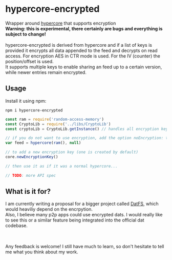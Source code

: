 # hypercore-encrypted
Wrapper around [hypercore](https://github.com/mafintosh/hypercore) that supports encryption
<br>
**Warning: this is experimental, there certainly are bugs and everything is subject to change!**
<br><br>
hypercore-encrypted is derived from hypercore and if a list of keys is provided it encrypts all data appended to the feed and decrypts on read access.
For encryption AES in CTR mode is used. For the IV (counter) the position/offset is used.<br>
It supports multiple keys to enable sharing an feed up to a certain version, while newer entries remain encrypted.<br>

## Usage
Install it using npm:
```
npm i hypercore-encrypted
```

``` js
const ram = require('random-access-memory')
const CryptoLib = require('../libs/CryptoLib')
const cryptoLib = CryptoLib.getInstance() // handles all encryption keys

// if you do not want to use encryption, add the option noEncryption: true
var feed = hypercore(ram(), null)

// to add a new encryption key (one is created by default)
core.newEncryptionKey()

// then use it as if it was a normal hypercore...

// TODO: more API spec
```

## What is it for?
I am currently writing a proposal for a bigger project called [DatFS](https://github.com/fsteff/DatFS), 
which would heaviliy depend on the encrpytion.<br>
Also, I believe many p2p apps could use encrypted dats. I would really like to see this or a similar feature being integrated into the official dat codebase.


<br><br>
Any feedback is welcome! I still have much to learn, so don't hesitate to tell me what you think about my work.
